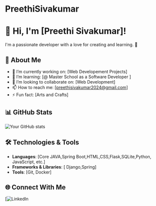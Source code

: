 # PreethiSivakumar
# 👋 Hi, I'm [Preethi Sivakumar]!
I'm a passionate developer with a love for creating and learning. 🚀  

## 🌟 About Me
- 🔭 I’m currently working on: [Web Developement Projects]  
- 🌱 I’m learning: [@ Master School as a Software Developer ]  
- 👯 I’m looking to collaborate on: [Web Development]  
- 📫 How to reach me: [preethisivakumar2024@gmail.com]
- ⚡ Fun fact: [Arts and Crafts]  

## 📊 GitHub Stats
![Your GitHub stats](https://github-readme-stats.vercel.app/api?username=yourusername&show_icons=true&theme=radical)

## 🛠️ Technologies & Tools
- **Languages**: [Core JAVA,Spring Boot,HTML,CSS,Flask,SQLite,Python, JavaScript, etc.]
- **Frameworks & Libraries**: [ Django,Spring]
- **Tools**: [Git, Docker]

## 🌐 Connect With Me
[![LinkedIn](https://www.linkedin.com/in/preethi-sivakumar-231539a1/)  

